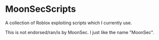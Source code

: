 # MoonSecScripts
A collection of Roblox exploiting scripts which I currently use.

This is not endorsed/ran/is by MoonSec. I just like the name "MoonSec".
